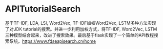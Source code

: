 # APITutorialSearch
基于TF-IDF, LDA, LSI, Word2Vec, TF-IDF加权Word2Vec, LSTM多种方法实现了对JDK tutorial的搜索。并进一步利用加权方式，将TF-IDF, Word2Vec, LSTM三种模型结合起来，改进了搜索效果。最后基于flask实现了一个简单的API教程搜索系统。https://www.fdseapisearch.cn/home
